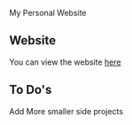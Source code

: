 My Personal Website

## Website

You can view the website [here](http://alex-luo.github.io/alexluo.github.io/)

## To Do's
Add More smaller side projects

